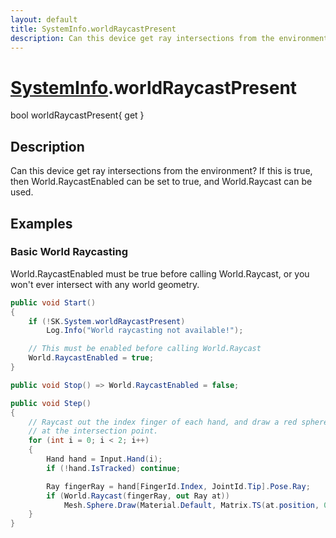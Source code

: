 ```yaml
---
layout: default
title: SystemInfo.worldRaycastPresent
description: Can this device get ray intersections from the environment? If this is true, then World.RaycastEnabled can be set to true, and World.Raycast can be used.
---
```

# [SystemInfo]({{site.url}}/Pages/Reference/SystemInfo.html).worldRaycastPresent

<div class='signature' markdown='1'>
bool worldRaycastPresent{ get }
</div>

## Description
Can this device get ray intersections from the
environment? If this is true, then World.RaycastEnabled can be
set to true, and World.Raycast can be used.


## Examples

### Basic World Raycasting

World.RaycastEnabled must be true before calling World.Raycast, or
you won't ever intersect with any world geometry.
```csharp
public void Start()
{
	if (!SK.System.worldRaycastPresent)
		Log.Info("World raycasting not available!");

	// This must be enabled before calling World.Raycast
	World.RaycastEnabled = true;
}

public void Stop() => World.RaycastEnabled = false;

public void Step()
{
	// Raycast out the index finger of each hand, and draw a red sphere
	// at the intersection point.
	for (int i = 0; i < 2; i++)
	{
		Hand hand = Input.Hand(i);
		if (!hand.IsTracked) continue;

		Ray fingerRay = hand[FingerId.Index, JointId.Tip].Pose.Ray;
		if (World.Raycast(fingerRay, out Ray at))
			Mesh.Sphere.Draw(Material.Default, Matrix.TS(at.position, 0.03f), new Color(1, 0, 0));
	}
}
```

